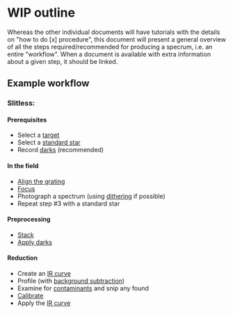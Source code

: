 # WIP outline

Whereas the other individual documents will have tutorials with the details on "how to do [x] procedure", this document will present a general overview of all the steps required/recommended for producing a specrum, i.e. an entire "workflow". When a document is available with extra information about a given step, it should be linked.

## Example workflow

### Slitless:

#### Prerequisites

- Select a [target]()
- Select a [standard star]()
- Record [darks]() (recommended)

#### In the field

- [Align the grating]()
- [Focus]()
- Photograph a spectrum (using [dithering]() if possible)
- Repeat step #3 with a standard star

#### Preprocessing

- [Stack]()
- [Apply darks]()

#### Reduction

- Create an [IR curve]()
- Profile (with [background subtraction]())
- Examine for [contaminants]() and snip any found
- [Calibrate]()
- Apply the [IR curve]()


